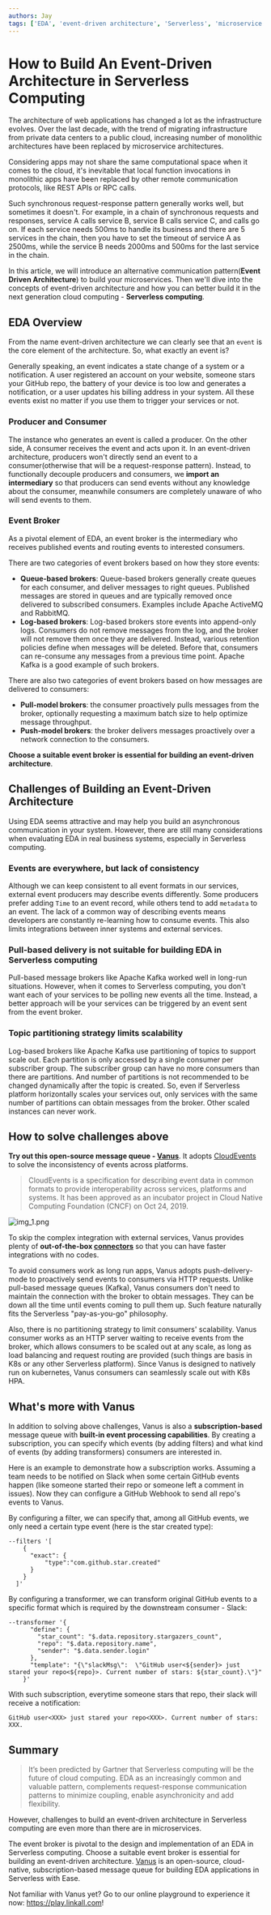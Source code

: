 ```yaml
---
authors: Jay
tags: ['EDA', 'event-driven architecture', 'Serverless', 'microservice']
---
```


# How to Build An Event-Driven Architecture in Serverless Computing

The architecture of web applications has changed a lot as the infrastructure evolves. Over the last decade, with the trend of migrating 
infrastructure from private data centers to a public cloud, increasing number of monolithic architectures have
been replaced by microservice architectures.

Considering apps may not share the same computational space when it comes to the cloud, it's inevitable that local function invocations in monolithic apps
have been replaced by other remote communication protocols, like REST APIs or RPC calls.

Such synchronous request-response pattern generally works well, but sometimes it doesn't. For example, in a chain of synchronous 
requests and responses, service A calls service B, service B calls service C, and calls go on. If each service needs 500ms to handle its business and
there are 5 services in the chain, then you have to set the timeout of service A as 2500ms, while the service B needs 2000ms and
500ms for the last service in the chain.

In this article, we will introduce an alternative communication pattern(**Event Driven Architecture**) to build your microservices.
Then we'll dive into the concepts of event-driven architecture and how you can better build it in the next generation cloud computing - **Serverless computing**.

<!--truncate-->

## EDA Overview

From the name event-driven architecture we can clearly see that an `event` is the core element of the architecture.
So, what exactly an event is?

Generally speaking, an event indicates a state change of a system or a notification. A user registered an account on your website, someone
stars your GitHub repo, the battery of your device is too low and generates a notification, or a user updates his billing address in your system.
All these events exist no matter if you use them to trigger your services or not.

### Producer and Consumer

The instance who generates an event is called a producer. On the other side, A consumer receives the event and acts upon it.
In an event-driven architecture, producers won't directly send an event to a consumer(otherwise that will be a request-response pattern). 
Instead, to functionally decouple producers and consumers, we **import an intermediary** so that producers can send events without
any knowledge about the consumer, meanwhile consumers are completely unaware of who will send events to them. 

### Event Broker

As a pivotal element of EDA, an event broker is the intermediary who receives published events and routing events to interested consumers.

There are two categories of event brokers based on how they store events:

- **Queue-based brokers**: Queue-based brokers generally create queues for each consumer, and deliver messages to right
queues. Published messages are stored in queues and are typically removed once delivered to subscribed consumers. Examples
include Apache ActiveMQ and RabbitMQ.
- **Log-based brokers**: Log-based brokers store events into append-only logs. Consumers do not remove messages from the log, 
and the broker will not remove them once they are delivered. Instead, various retention policies define when messages will
be deleted. Before that, consumers can re-consume any messages from a previous time point. Apache Kafka is a good example of
such brokers.

There are also two categories of event brokers based on how messages are delivered to consumers:

- **Pull-model brokers**: the consumer proactively pulls messages from the broker, optionally requesting a maximum 
batch size to help optimize message throughput.
- **Push-model brokers**: the broker delivers messages proactively over a network connection to the consumers.

**Choose a suitable event broker is essential for building an event-driven architecture**.

## Challenges of Building an Event-Driven Architecture

Using EDA seems attractive and may help you build an asynchronous communication in your system. However, there are still
many considerations when evaluating EDA in real business systems, especially in Serverless computing.

### Events are everywhere, but lack of consistency

Although we can keep consistent to all event formats in our services, external event producers may describe events differently.
Some producers prefer adding `Time` to an event record, while others tend to add `metadata` to an event. 
The lack of a common way of describing events means developers are constantly re-learning how to consume events.
This also limits integrations between inner systems and external services.

### Pull-based delivery is not suitable for building EDA in Serverless computing

Pull-based message brokers like Apache Kafka worked well in long-run situations. However, when it comes to Serverless computing,
you don't want each of your services to be polling new events all the time. Instead, a better approach will be your
services can be triggered by an event sent from the event broker.

### Topic partitioning strategy limits scalability

Log-based brokers like Apache Kafka use partitioning of topics to support scale out. Each partition is only accessed by a single consumer per subscriber group.
The subscriber group can have no more consumers than there are partitions. And number of partitions is not recommended to be changed dynamically after the topic is created.
So, even if Serverless platform horizontally scales your services out, only services with the same number of partitions can obtain messages from the broker. Other scaled
instances can never work.

## How to solve challenges above

**Try out this open-source message queue - [Vanus](https://github.com/linkall-labs/vanus)**. It adopts [CloudEvents](https://cloudevents.io/) to solve the inconsistency of events across platforms. 

> CloudEvents is a specification for describing event data in common formats to provide interoperability across services, platforms and systems.
It has been approved as an incubator project in Cloud Native Computing Foundation (CNCF) on Oct 24, 2019.

![img_1.png](img.png)

To skip the complex integration with external services, Vanus provides plenty of **out-of-the-box [connectors](https://github.com/linkall-labs/vanus-connect)** so that you can have faster integrations with no codes.

To avoid consumers work as long run apps, Vanus adopts push-delivery-mode to proactively send events to consumers via HTTP requests. Unlike pull-based message queues (Kafka), Vanus consumers
don't need to maintain the connection with the broker to obtain messages. They can be down all the time until events coming to pull them up.
Such feature naturally fits the Serverless "pay-as-you-go" philosophy.

Also, there is no partitioning strategy to limit consumers' scalability. Vanus consumer works as an HTTP server waiting to
receive events from the broker, which allows consumers to be scaled out at any scale, as long as load balancing and request routing are
provided (such things are basis in K8s or any other Serverless platform). Since Vanus is designed to natively run on kubernetes,
Vanus consumers can seamlessly scale out with K8s HPA.

## What's more with Vanus

In addition to solving above challenges, Vanus is also a **subscription-based** message queue with **built-in event processing capabilities**.
By creating a subscription, you can specify which events (by adding filters) and what kind of events (by adding transformers) consumers are interested in.

Here is an example to demonstrate how a subscription works. Assuming a team needs to be notified on Slack when some certain
GitHub events happen (like someone started their repo or someone left a comment in issues). Now they can configure a 
GitHub Webhook to send all repo's events to Vanus. 

By configuring a filter, we can specify that, among all GitHub events, we only need a certain type event (here is the star created type):
```shell
--filters '[
    {
      "exact": {
          "type":"com.github.star.created"
      }
    }
  ]'
```
By configuring a transformer, we can transform original GitHub events to a specific format which is required by the downstream consumer - Slack:
```shell
--transformer '{
      "define": {
        "star_count": "$.data.repository.stargazers_count",
        "repo": "$.data.repository.name",
        "sender": "$.data.sender.login"
      },
      "template": "{\"slackMsg\":  \"GitHub user<${sender}> just stared your repo<${repo}>. Current number of stars: ${star_count}.\"}"
    }' 
```

With such subscription, everytime someone stars that repo, their slack will receive a notification:
```shell
GitHub user<XXX> just stared your repo<XXX>. Current number of stars: XXX.
```

## Summary

> It’s been predicted by Gartner that Serverless computing will be the future of cloud computing. EDA as an increasingly common and valuable pattern, complements 
request-response communication patterns to minimize coupling, enable asynchronicity and add flexibility. 

However, challenges to build an event-driven architecture in Serverless computing are even more than there are in microservices.

The event broker is pivotal to the design and implementation of an EDA in Serverless computing. Choose a suitable event broker is essential for building an event-driven architecture.
[Vanus](https://github.com/linkall-labs/vanus) is an open-source, cloud-native, subscription-based message queue for building EDA applications in Serverless with Ease.

Not familiar with Vanus yet? Go to our online playground to experience it now: https://play.linkall.com!